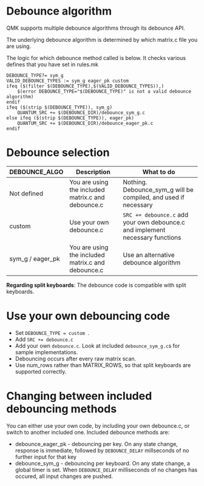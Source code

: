 # Debounce algorithm

QMK supports multiple debounce algorithms through its debounce API.

The underlying debounce algorithm is determined by which matrix.c file you are using.

The logic for which debounce method called is below. It checks various defines that you have set in rules.mk

```
DEBOUNCE_TYPE?= sym_g
VALID_DEBOUNCE_TYPES := sym_g eager_pk custom
ifeq ($(filter $(DEBOUNCE_TYPE),$(VALID_DEBOUNCE_TYPES)),)
    $(error DEBOUNCE_TYPE="$(DEBOUNCE_TYPE)" is not a valid debounce algorithm)
endif
ifeq ($(strip $(DEBOUNCE_TYPE)), sym_g)
    QUANTUM_SRC += $(DEBOUNCE_DIR)/debounce_sym_g.c
else ifeq ($(strip $(DEBOUNCE_TYPE)), eager_pk)
    QUANTUM_SRC += $(DEBOUNCE_DIR)/debounce_eager_pk.c
endif
```

# Debounce selection

| DEBOUNCE_ALGO    | Description                                                 | What to do                    |
| -------------    | ---------------------------------------------------         | ----------------------------- |
| Not defined      | You are using the included matrix.c and debounce.c          | Nothing. Debounce_sym_g will be compiled, and used if necessary |
| custom           | Use your own debounce.c                                     | ```SRC += debounce.c``` add your own debounce.c and implement necessary functions |
| sym_g / eager_pk | You are using the included matrix.c and debounce.c          | Use an alternative debounce algorithm |

**Regarding split keyboards**: 
The debounce code is compatible with split keyboards.

# Use your own debouncing code
* Set ```DEBOUNCE_TYPE = custom ```.
* Add ```SRC += debounce.c```
* Add your own ```debounce.c```. Look at included ```debounce_sym_g.c```s for sample implementations.
* Debouncing occurs after every raw matrix scan.
* Use num_rows rather than MATRIX_ROWS, so that split keyboards are supported correctly.

# Changing between included debouncing methods
You can either use your own code, by including your own debounce.c, or switch to another included one.
Included debounce methods are:
* debounce_eager_pk - debouncing per key. On any state change, response is immediate, followed by ```DEBOUNCE_DELAY``` millseconds of no further input for that key
* debounce_sym_g - debouncing per keyboard. On any state change, a global timer is set. When ```DEBOUNCE_DELAY``` milliseconds of no changes has occured, all input changes are pushed.


